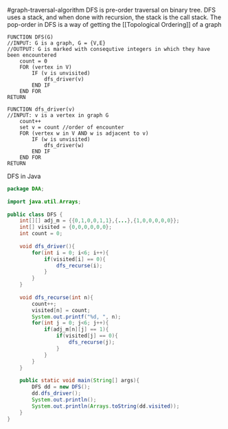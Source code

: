 #graph-traversal-algorithm
DFS is pre-order traversal on binary tree. DFS uses a stack, and when done with recursion, the stack is the call stack.
The pop-order in DFS is a way of getting the [[Topological Ordering]] of a graph
```al
FUNCTION DFS(G)
//INPUT: G is a graph, G = {V,E}
//OUTPUT: G is marked with consequtive integers in which they have been encountered
	count = 0
	FOR (vertex in V)
		IF (v is unvisited)
			dfs_driver(v)
		END IF
	END FOR
RETURN

FUNCTION dfs_driver(v)
//INPUT: v is a vertex in graph G
	count++
	set v = count //order of encounter
	FOR (vertex w in V AND w is adjacent to v)
		IF (w is unvisited)
			dfs_driver(w)
		END IF
	END FOR
RETURN
```

DFS in Java
```java
package DAA;  
  
import java.util.Arrays;  
  
public class DFS {  
    int[][] adj_m = {{0,1,0,0,1,1},{...},{1,0,0,0,0,0}};
    int[] visited = {0,0,0,0,0,0};  
    int count = 0;  
  
    void dfs_driver(){  
        for(int i = 0; i<6; i++){  
            if(visited[i] == 0){  
                dfs_recurse(i);  
            }  
        }  
    }  
  
    void dfs_recurse(int n){  
        count++;  
        visited[n] = count;  
        System.out.printf("%d, ", n);  
        for(int j = 0; j<6; j++){  
            if(adj_m[n][j] == 1){  
                if(visited[j] == 0){  
                    dfs_recurse(j);  
                }  
            }  
        }  
    }  
  
    public static void main(String[] args){  
        DFS dd = new DFS();  
        dd.dfs_driver();  
        System.out.println();  
        System.out.println(Arrays.toString(dd.visited));  
    }  
}
```